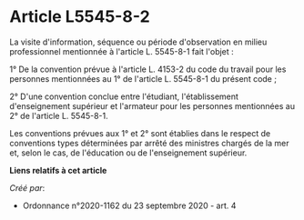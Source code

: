 # Article L5545-8-2

La visite d'information, séquence ou période d'observation en milieu professionnel mentionnée à l'article L. 5545-8-1 fait
l'objet :

1° De la convention prévue à l'article L. 4153-2 du code du travail pour les personnes mentionnées au 1° de l'article L.
5545-8-1 du présent code ;

2° D'une convention conclue entre l'étudiant, l'établissement d'enseignement supérieur et l'armateur pour les personnes
mentionnées au 2° de l'article L. 5545-8-1.

Les conventions prévues aux 1° et 2° sont établies dans le respect de conventions types déterminées par arrêté des ministres
chargés de la mer et, selon le cas, de l'éducation ou de l'enseignement supérieur.

**Liens relatifs à cet article**

_Créé par_:

  - Ordonnance n°2020-1162 du 23 septembre 2020 - art. 4
